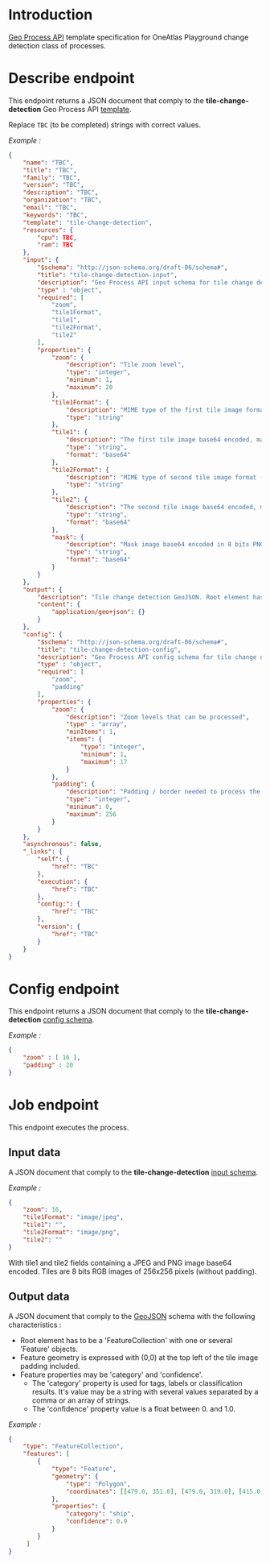 # Introduction

[Geo Process API](geo_process_api.md) template specification for OneAtlas Playground change detection class of processes.

# Describe endpoint

This endpoint returns a JSON document that comply to the **tile-change-detection** Geo Process API [template](https://raw.githubusercontent.com/airbusgeo/playground-docs/master/api/tile-change-detection-describe.json).

Replace `TBC` (to be completed) strings with correct values.

*Example :*

```json
{
    "name": "TBC",
    "title": "TBC",
    "family": "TBC",
    "version": "TBC",
    "description": "TBC",
    "organization": "TBC",
    "email": "TBC",
    "keywords": "TBC",
    "template": "tile-change-detection",
    "resources": {
        "cpu": TBC,
        "ram": TBC
    },
    "input": {
        "$schema": "http://json-schema.org/draft-06/schema#",
        "title": "tile-change-detection-input",
        "description": "Geo Process API input schema for tile change detection",
        "type" : "object",
        "required": [
            "zoom",
            "tile1Format",
            "tile1",
            "tile2Format",
            "tile2"
        ],
        "properties": {
            "zoom": {
                "description": "Tile zoom level",
                "type": "integer",
                "minimum": 1,
                "maximum": 20
            },
            "tile1Format": {
                "description": "MIME type of the first tile image format (image/png or image/jpeg)",
                "type": "string"
            },
            "tile1": {
                "description": "The first tile image base64 encoded, may be JPEG or PNG format",
                "type": "string",
                "format": "base64"
            },
            "tile2Format": {
                "description": "MIME type of second tile image format (image/png or image/jpeg)",
                "type": "string"
            },
            "tile2": {
                "description": "The second tile image base64 encoded, may be JPEG or PNG format",
                "type": "string",
                "format": "base64"
            },
            "mask": {
                "description": "Mask image base64 encoded in 8 bits PNG format",
                "type": "string",
                "format": "base64"
            }
        }
    },
    "output": {
        "description": "Tile change detection GeoJSON. Root element has to be a 'FeatureCollection' with one or several 'Feature' objects. Feature geometry is expressed with (0,0) at the top left of the tile image padding included. Feature properties may be 'category' and 'confidence'. The 'category' property is used for tags, labels or classification results. It's value may be a string with several values separated by a comma or an array of strings. The 'confidence' property value is a float between 0. and 1.0.",
        "content": {
            "application/geo+json": {}
        }
    },
    "config": {
        "$schema": "http://json-schema.org/draft-06/schema#",
        "title": "tile-change-detection-config",
        "description": "Geo Process API config schema for tile change detection",
        "type" : "object",
        "required": [
            "zoom",
            "padding"
        ],
        "properties": {
            "zoom": {
                "description": "Zoom levels that can be processed",
                "type" : "array",
                "minItems": 1,
                "items": {
                    "type": "integer",
                    "minimum": 1,
                    "maximum": 17
                }
            },
            "padding": {
                "description": "Padding / border needed to process the tile. 0 for no padding.",
                "type": "integer",
                "minimum": 0,
                "maximum": 256
            }
        }
    },
    "asynchronous": false,
    "_links": {
        "self": {
            "href": "TBC"
        },
        "execution": {
            "href": "TBC"
        },
        "config:": {
            "href": "TBC"
        },
        "version": {
            "href": "TBC"
        }
    }
}
```

# Config endpoint

This endpoint returns a JSON document that comply to the **tile-change-detection** [config schema](https://raw.githubusercontent.com/airbusgeo/playground-docs/master/api/tile-change-detection-config.json).

*Example :*

```json
{
    "zoom" : [ 16 ],
    "padding" : 20
}
```

# Job endpoint

This endpoint executes the process.

## Input data

A JSON document that comply to the **tile-change-detection** [input schema](https://raw.githubusercontent.com/airbusgeo/playground-docs/master/api/tile-change-detection-input.json).

*Example :*

```json
{
    "zoom": 16,
    "tile1Format": "image/jpeg",
    "tile1": "",
    "tile2Format": "image/png",
    "tile2": ""
}
```

With tile1 and tile2 fields containing a JPEG and PNG image base64 encoded.
Tiles are 8 bits RGB images of 256x256 pixels (without padding).

## Output data

A JSON document that comply to the [GeoJSON](https://en.wikipedia.org/wiki/GeoJSON) schema with the following characteristics :

* Root element has to be a 'FeatureCollection' with one or several 'Feature' objects.
* Feature geometry is expressed with (0,0) at the top left of the tile image padding included.
* Feature properties may be 'category' and 'confidence'.
    * The 'category' property is used for tags, labels or classification results. It's value may be a string with several values separated by a comma or an array of strings.
    * The 'confidence' property value is a float between 0. and 1.0.

*Example :*

```json
{
    "type": "FeatureCollection",
    "features": [
        {
            "type": "Feature",
            "geometry": {
                "type": "Polygon",
                "coordinates": [[479.0, 351.0], [479.0, 319.0], [415.0, 319.0], [415.0, 351.0], [479.0, 351.0]]
            },
            "properties": {
                "category": "ship",
                "confidence": 0.9
            }
        }
     ]
}
```
